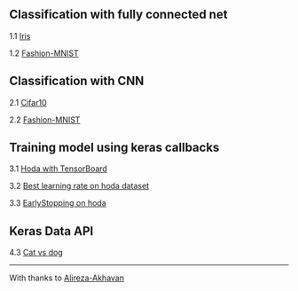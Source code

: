 ## Classification with fully connected net

1.1 [Iris]()

1.2 [Fashion-MNIST]()

## Classification with CNN

2.1 [Cifar10]()

2.2 [Fashion-MNIST]()

## Training model using keras callbacks

3.1 [Hoda with TensorBoard]()

3.2 [Best learning rate on hoda dataset]()

3.3 [EarlyStopping on hoda]()

## Keras Data API

4.3 [Cat vs dog]()

---

With thanks to [Alireza-Akhavan](https://github.com/Alireza-Akhavan)
